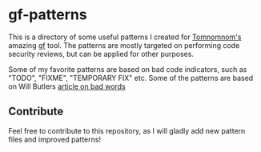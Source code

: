 # gf-patterns

This is a directory of some useful patterns I created for [Tomnomnom's](https://twitter.com/tomnomnom) amazing [gf](https://github.com/tomnomnom/gf) tool.
The patterns are mostly targeted on performing code security reviews, but can be applied for other purposes.

Some of my favorite patterns are based on bad code indicators, such as "TODO", "FIXME", "TEMPORARY FIX" etc.
Some of the patterns are based on Will Butlers [article on bad words](https://btlr.dev/blog/how-to-find-vulnerabilities-in-code-bad-words)

## Contribute
Feel free to contribute to this repository, as I will gladly add new pattern files and improved patterns!
